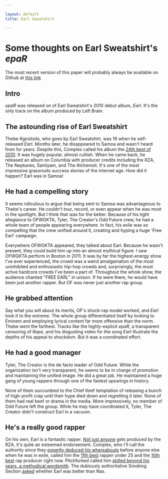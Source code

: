 ```yaml
---

layout: default
title: Earl Sweatshirt

---
```


# Some thoughts on Earl Sweatshirt's *epaR*

The most recent version of this paper will probably always be available on Github at [this link](https://github.com/amonks/hip-hop-analysis/blob/master/epar.md)

## Intro

*epaR* was released on of Earl Sweatshirt's 2010 debut album, *Earl*. It's the only track on the album produced by Left Brain.

## The astounding rise of Earl Sweatshirt

Thebe Kgositsile, who goes by Earl Sweatshirt, was 16 when he self-released *Earl*. Months later, he disappeared to Samoa and wasn't heard from for years. Despite this, Complex called his album the [24th best of 2010](http://www.complex.com/music/2010/12/the-25-best-albums-of-2010/earl-sweatshirt-earl). It was hugely popular, almost cultish. When he came back, he released an album on Columbia with producer credits including the RZA, The Neptunes, Samiyam, and The Alchemsit. It's one of the most impressive grassroots success stories of the internet age. How did it happen? Earl was in Samoa!

## He had a compelling story

It seems ridiculous to argue that being sent to Samoa was advantageous to Thebe's career. He couldn't tour, record, or even appear when he was most in the spotlight. But I think that was for the better. Because of his tight allegiance to OFWGKTA, Tyler, The Creator's Odd Future crew, he had a whole team of people appearing everywhere. In fact, his exile was so compelling that the crew unified around it, creating and hyping a huge 'Free Earl' campaign.

Everywhere OFWGKTA appeared, they talked about Earl. Because he wasn't present, they could build him up into an almost mythical figure. I saw OFWGKTA perform in Boston in 2011. It was by far the highest-energy show I've ever experienced, the crowd was a weird amalgamation of the most uninhibited and enthusiastic hip-hop crowds and, surprisingly, the most active hardcore crowds I've  been a part of. Throughout the whole show, the audience chanted "*FREE EARL*" in unison. If he were there, he would have been just another rapper. But OF was never just another rap group.

## He grabbed attention

Say what you will about its merits, OF's shock-rap model worked, and *Earl* took it to the extreme. The whole group differentiated itself by looking to Eminem and employing lyrical content far more offensive than the norm. Thebe went the farthest. Tracks like the highly-explicit *epaR*, a transparent censoring of *Rape*, and his disgusting video for the song *Earl* illustrate the depths of his appeal to shockdom. But it was a coordinated effort.

## He had a good manager

Tyler, The Creator is the de facto leader of Odd Future. While the organization isn't very transparent, he seems to be in charge of promotion and maintaining the unified image. He did a great job. He maintained a huge gang of young rappers through one of the fastest upswings in history. 

None of them succumbed to the Chief Keef temptation of releasing a bunch of high-profit crap until their hype died down and regretting it later. None of them had real beef or drama in the media. More impressively, no member of Odd Future left the group. While he may have coordinated it, Tyler, The Creator didn't construct Earl in a vacuum.

## He's a really good rapper

On his own, Earl is a fantastic rapper. [Not just anyone](http://en.wikipedia.org/wiki/Rza_production_discography) gets produced by the RZA, it's quite an esteemed endorsement. Complex, who I'll call the authority since they [expertly deduced his whereabouts](http://www.complex.com/music/2011/04/complex-exclusive-we-found-earl-sweatshirt) before anyone else when he was in exile, called him the [11th best](http://www.complex.com/music/2012/06/the-25-best-rappers-25-and-under/earl-sweatshirt) rapper under 25 and the [10th best](http://www.complex.com/music/2013/09/best-rap-producers/earl-sweatshirt) rap producer right now. Pitchforked called him [skilled beyond his years, a methodical wordsmith](http://pitchfork.com/reviews/albums/18380-earl-sweatshirt-doris/). The dubiously authoritative Smoking Section [asked](http://smokingsection.uproxx.com/TSS/2011/03/is-a-guy-named-earl-sweatshirt-better-than-nas) whether Earl was better than Nas. 
